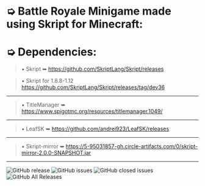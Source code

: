 # ➭ Battle Royale Minigame made using Skript for Minecraft:

# ➭ Dependencies:
> ▪ Skript ➥ https://github.com/SkriptLang/Skript/releases

> ▪ Skript for 1.8.8-1.12 https://github.com/SkriptLang/Skript/releases/tag/dev36
***
> ▪ TitleManager ➥ https://www.spigotmc.org/resources/titlemanager.1049/
***
> ▪ LeafSK ➥ https://github.com/andrei923/LeafSK/releases
***
> ▪ Skript-mirror ➥ https://5-95031857-gh.circle-artifacts.com/0/skript-mirror-2.0.0-SNAPSHOT.jar
***

![GitHub release](https://img.shields.io/github/release/andrei923/LeafBattleRoyale.svg?style=for-the-badge)
![GitHub issues](https://img.shields.io/github/issues-raw/andrei923/LeafBattleRoyale.svg?style=for-the-badge)
![GitHub closed issues](https://img.shields.io/github/issues-closed-raw/andrei923/LeafBattleRoyale.svg?style=for-the-badge)
![GitHub All Releases](https://img.shields.io/github/downloads/andrei923/LeafBattleRoyale/total.svg?style=for-the-badge)
